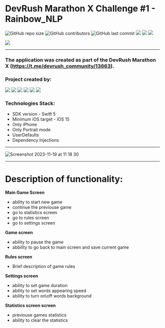# DevRush Marathon X Challenge #1 - Rainbow_NLP
![GitHub repo size](https://img.shields.io/github/repo-size/pashaGriDev/Rainbow_NLP)  ![GitHub contributors](https://img.shields.io/github/contributors/pashaGriDev/Rainbow_NLP)   ![GitHub last commit](https://img.shields.io/github/last-commit/pashaGriDev/Rainbow_NLP) ![][ios] ![][swift] ![][uikit]

![](https://github.com/pashaGriDev/Rainbow_NLP/blob/develop/ezgif.com-video-to-gif.gif)

---
### The application was created as part of the DevRush Marathon X (https://t.me/devrush_community/13663).
### Project created by:
<p align="left"> 
<a href="https://github.com/pashaGriDev">
<img src="https://img.shields.io/badge/pashaGriDev (TeamLead)-blue"/></a>
<a href="https://github.com/Qewhouse">
<img src="https://img.shields.io/badge/Qewhouse-red"/></a>
<a href="https://github.com/Hesoyam07">
<img src="https://img.shields.io/badge/Hesoyam07-green"/></a>
<a href="https://github.com/KrasnovYuri">
<img src="https://img.shields.io/badge/KrasnovYuri-yellow"/></a>
  <a href="https://github.com/markraitman">
<img src="https://img.shields.io/badge/markraitman-purple"/></a>
  <a href="https://github.com/UdachiTomo">
<img src="https://img.shields.io/badge/UdachiTomo-cyan"/></a>
</p>

### Technologies Stack:
* SDK version - Swift 5
* Minimum iOS target - iOS 15
* Only iPhone
* Only Portrait mode
* UserDefaults
* Dependency Injections

---

![Screenshot 2023-11-19 at 11 18 30](https://github.com/pashaGriDev/Rainbow_NLP/assets/31271156/282393cb-bbc6-48a5-8328-3816fabd2a4c)


---
# Description of functionality:

**Main Game Screen**
* ability to start new game
* continue the previouse game
* go to statistics screen
* go to rules screen
* go to settings screen

**Game screen**
* ability to pause the game
* abbility to go back to main screen and save current game

**Rules screen**
* Brief description of game rules

**Settings screen**
* ability to set game duration
* ability to set words appearing speed
* ability to turn on\off words background

**Statistics screen screen**
* previouse games statistics
* ability to clear the statistics


[ios]: https://img.shields.io/badge/iOS-15.0-critical
[swift]: https://img.shields.io/badge/-Swift-9cf
[uikit]: https://img.shields.io/badge/-UIKit-blue
